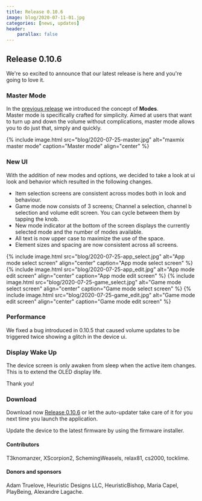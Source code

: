 ```yaml
---
title: Release 0.10.6
image: blog/2020-07-11-01.jpg
categories: [news, updates]
header:
    parallax: false
---
```


## Release 0.10.6

We're so excited to announce that our latest release is here and you're going to love it.

### Master Mode
In the [previous release](/2020/07/20/01) we introduced the concept of **Modes**.  
Master mode is specifically crafted for simplicity. Aimed at users that want to turn up and down the volume without complications, master mode allows you to do just that, simply and quickly.

{% include image.html 
    src="blog/2020-07-25-master.jpg"
    alt="maxmix master mode"
    caption="Master mode"
    align="center"
%}

### New UI
With the addition of new modes and options, we decided to take a look at ui look and behavior which resulted in the following changes.  

* Item selection screens are consistent across modes both in look and behaviour.
* Game mode now consists of 3 screens; Channel a selection, channel b selection and volume edit screen. You can cycle between them by tapping the knob.
* New mode indicator at the bottom of the screen displays the currently selected mode and the number of modes available.
* All text is now upper case to maximize the use of the space.
* Element sizes and spacing are now consistent across all screens.

{% include image.html 
    src="blog/2020-07-25-app_select.jpg"
    alt="App mode select screen"
    align="center"
    caption="App mode select screen"
%}
{% include image.html 
    src="blog/2020-07-25-app_edit.jpg"
    alt="App mode edit screen"
    align="center"
    caption="App mode edit screen"
%}
{% include image.html 
    src="blog/2020-07-25-game_select.jpg"
    alt="Game mode select screen"
    align="center"
    caption="Game mode select screen"
%}
{% include image.html 
    src="blog/2020-07-25-game_edit.jpg"
    alt="Game mode edit screen"
    align="center"
    caption="Game mode edit screen"
%}

### Performance
We fixed a bug introduced in 0.10.5 that caused volume updates to be triggered twice showing a glitch in the device ui.

### Display Wake Up
The device screen is only awaken from sleep when the active item changes. This is to extend the OLED display life.

Thank you!

### Download

Download now [Release 0.10.6](https://github.com/t3knomanzer/maxmix-software/releases/download/0.10.6/Maxmix.0.10.6.msi) or let the auto-updater take care of it for you next time you launch the application.

Update the device to the latest firmware by using the firmware installer.


#### Contributors
T3knomanzer, XScorpion2, SchemingWeasels, relax81, cs2000, tocklime.


#### Donors and sponsors
Adam Truelove, Heuristic Designs LLC, HeuristicBishop, Maria Capel, PlayBeing, Alexandre Lagache.
